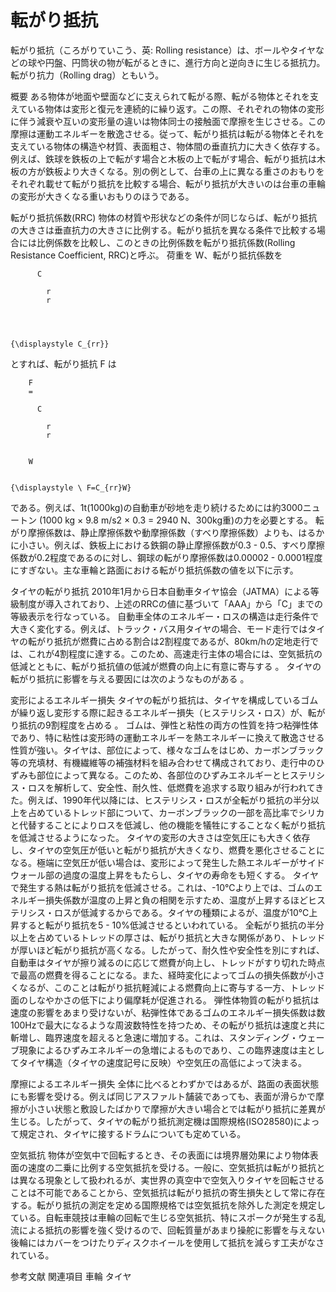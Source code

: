 # 転がり抵抗

転がり抵抗（ころがりていこう、英: Rolling resistance）は、ボールやタイヤなどの球や円盤、円筒状の物が転がるときに、進行方向と逆向きに生じる抵抗力。転がり抗力（Rolling drag）ともいう。

概要
ある物体が地面や壁面などに支えられて転がる際、転がる物体とそれを支えている物体は変形と復元を連続的に繰り返す。この際、それぞれの物体の変形に伴う減衰や互いの変形量の違いは物体同士の接触面で摩擦を生じさせる。この摩擦は運動エネルギーを散逸させる。従って、転がり抵抗は転がる物体とそれを支えている物体の構造や材質、表面粗さ、物体間の垂直抗力に大きく依存する。
例えば、鉄球を鉄板の上で転がす場合と木板の上で転がす場合、転がり抵抗は木板の方が鉄板より大きくなる。別の例として、台車の上に異なる重さのおもりをそれぞれ載せて転がり抵抗を比較する場合、転がり抵抗が大きいのは台車の車輪の変形が大きくなる重いおもりのほうである。

転がり抵抗係数(RRC)
物体の材質や形状などの条件が同じならば、転がり抵抗の大きさは垂直抗力の大きさに比例する。転がり抵抗を異なる条件で比較する場合には比例係数を比較し、このときの比例係数を転がり抵抗係数(Rolling Resistance Coefficient, RRC)と呼ぶ。
荷重を W、転がり抵抗係数を
  
    
      
        
          C
          
            r
            r
          
        
      
    
    {\displaystyle C_{rr}}
  
とすれば、転がり抵抗 F は

  
    
      
         
        F
        =
        
          C
          
            r
            r
          
        
        W
      
    
    {\displaystyle \ F=C_{rr}W}
  

である。例えば、1t(1000kg)の自動車が砂地を走り続けるためには約3000ニュートン (1000 kg × 9.8 m/s2 × 0.3 = 2940 N、300kg重)の力を必要とする。
転がり摩擦係数は、静止摩擦係数や動摩擦係数（すべり摩擦係数）よりも、はるかに小さい。例えば、鉄板上における鉄鋼の静止摩擦係数が0.3 - 0.5、すべり摩擦係数が0.2程度であるのに対し、鋼球の転がり摩擦係数は0.00002 - 0.0001程度にすぎない。主な車輪と路面における転がり抵抗係数の値を以下に示す。

タイヤの転がり抵抗
2010年1月から日本自動車タイヤ協会（JATMA）による等級制度が導入されており、上述のRRCの値に基づいて「AAA」から「C」までの等級表示を行なっている。
自動車全体のエネルギー・ロスの構造は走行条件で大きく変化する。例えば、トラック・バス用タイヤの場合、モード走行ではタイヤの転がり抵抗が燃費に占める割合は2割程度であるが、80km/hの定地走行では、これが4割程度に達する。このため、高速走行主体の場合には、空気抵抗の低減とともに、転がり抵抗値の低減が燃費の向上に有意に寄与する
。
タイヤの転がり抵抗に影響を与える要因には次のようなものがある
。

変形によるエネルギー損失
タイヤの転がり抵抗は、タイヤを構成しているゴムが繰り返し変形する際に起きるエネルギー損失（ヒステリシス・ロス）が、転がり抵抗の9割程度を占める
。
ゴムは、弾性と粘性の両方の性質を持つ粘弾性体であり、特に粘性は変形時の運動エネルギーを熱エネルギーに換えて散逸させる性質が強い。タイヤは、部位によって、様々なゴムをはじめ、カーボンブラック等の充填材、有機繊維等の補強材料を組み合わせて構成されており、走行中のひずみも部位によって異なる。このため、各部位のひずみエネルギーとヒステリシス・ロスを解析して、安全性、耐久性、低燃費を追求する取り組みが行われてきた。例えば、1990年代以降には、ヒステリシス・ロスが全転がり抵抗の半分以上を占めているトレッド部について、カーボンブラックの一部を高比率でシリカと代替することによりロスを低減し、他の機能を犠牲にすることなく転がり抵抗を低減させるようになった。
タイヤの変形の大きさは空気圧にも大きく依存し、タイヤの空気圧が低いと転がり抵抗が大きくなり、燃費を悪化させることになる。極端に空気圧が低い場合は、変形によって発生した熱エネルギーがサイドウォール部の過度の温度上昇をもたらし、タイヤの寿命をも短くする。
タイヤで発生する熱は転がり抵抗を低減させる。これは、-10℃より上では、ゴムのエネルギー損失係数が温度の上昇と負の相関を示すため、温度が上昇するほどヒステリシス・ロスが低減するからである。タイヤの種類によるが、温度が10℃上昇すると転がり抵抗を5 - 10%低減させるといわれている。
全転がり抵抗の半分以上を占めているトレッドの厚さは、転がり抵抗と大きな関係があり、トレッドが厚いほど転がり抵抗が高くなる。したがって、耐久性や安全性を別にすれば、自動車はタイヤが擦り減るのに応じて燃費が向上し、トレッドがすり切れた時点で最高の燃費を得ることになる。また、経時変化によってゴムの損失係数が小さくなるが、このことは転がり抵抗軽減による燃費向上に寄与する一方、トレッド面のしなやかさの低下により偏摩耗が促進される。
弾性体物質の転がり抵抗は速度の影響をあまり受けないが、粘弾性体であるゴムのエネルギー損失係数は数100Hzで最大になるような周波数特性を持つため、その転がり抵抗は速度と共に斬増し、臨界速度を超えると急速に増加する。これは、スタンディング・ウェーブ現象によるひずみエネルギーの急増によるものであり、この臨界速度は主としてタイヤ構造（タイヤの速度記号に反映）や空気圧の高低によって決まる。

摩擦によるエネルギー損失
全体に比べるとわずかではあるが、路面の表面状態にも影響を受ける。例えば同じアスファルト舗装であっても、表面が滑らかで摩擦が小さい状態と敷設したばかりで摩擦が大きい場合とでは転がり抵抗に差異が生じる。したがって、タイヤの転がり抵抗測定機は国際規格(ISO28580)によって規定され、タイヤに接するドラムについても定めている。

空気抵抗
物体が空気中で回転するとき、その表面には境界層効果により物体表面の速度の二乗に比例する空気抵抗を受ける。一般に、空気抵抗は転がり抵抗とは異なる現象として扱われるが、実世界の真空中で空気入りタイヤを回転させることは不可能であることから、空気抵抗は転がり抵抗の寄生損失として常に存在する。転がり抵抗の測定を定める国際規格では空気抵抗を除外した測定を規定している。自転車競技は車輪の回転で生じる空気抵抗、特にスポークが発生する乱流による抵抗の影響を強く受けるので、回転質量があまり操舵に影響を与えない後輪にはカバーをつけたりディスクホイールを使用して抵抗を減らす工夫がなされている。

参考文献
関連項目
車輪
タイヤ